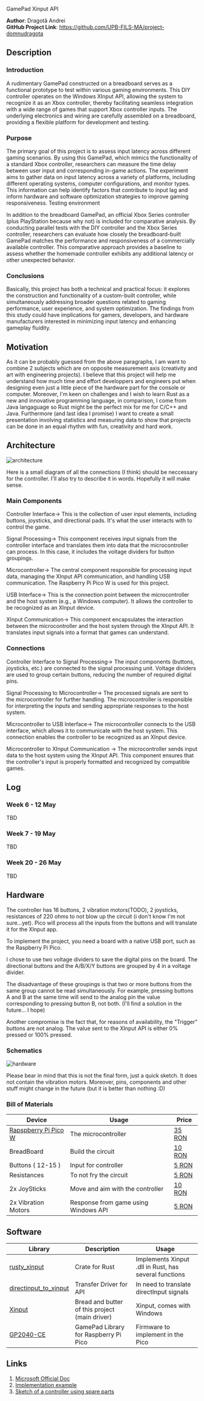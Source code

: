 GamePad Xinput API



**Author**: Dragotă Andrei \
**GitHub Project Link**: https://github.com/UPB-FILS-MA/project-domnudragota



## Description



### Introduction

A rudimentary GamePad constructed on a breadboard serves as a functional prototype to test within various gaming environments. This DIY controller operates on the Windows XInput API, allowing the system to recognize it as an Xbox controller, thereby facilitating seamless integration with a wide range of games that support Xbox controller inputs. The underlying electronics and wiring are carefully assembled on a breadboard, providing a flexible platform for development and testing.

### Purpose

The primary goal of this project is to assess input latency across different gaming scenarios. By using this GamePad, which mimics the functionality of a standard Xbox controller, researchers can measure the time delay between user input and corresponding in-game actions. The experiment aims to gather data on input latency across a variety of platforms, including different operating systems, computer configurations, and monitor types. This information can help identify factors that contribute to input lag and inform hardware and software optimization strategies to improve gaming responsiveness.
Testing environment

In addition to the breadboard GamePad, an official Xbox Series controller (plus PlayStation because why not) is included for comparative analysis. By conducting parallel tests with the DIY controller and the Xbox Series controller, researchers can evaluate how closely the breadboard-built GamePad matches the performance and responsiveness of a commercially available controller. This comparative approach provides a baseline to assess whether the homemade controller exhibits any additional latency or other unexpected behavior.

### Conclusions

Basically, this project has both a technical and practical focus: it explores the construction and functionality of a custom-built controller, while simultaneously addressing broader questions related to gaming performance, user experience, and system optimization. The findings from this study could have implications for gamers, developers, and hardware manufacturers interested in minimizing input latency and enhancing gameplay fluidity.



## Motivation

As it can be probably guessed from the above paragraphs, I am want to combine 2 subjects which are on opposite measurement axis (creativity and art with engineering projects). I believe that this project will help me understand how much time and effort developpers and engineers put when designing even just a little piece of the hardware part for the console or computer. Moreover, I'm keen on challenges and I wish to learn Rust as a new and innovative programming language, in comparison, I come from Java langaguage so Rust might be the perfect mix for me for C/C++ and Java. Furthermore (and last idea I promise) I want to create a small presentation involving statistics and measuring data to show that projects can be done in an equal rhythm with fun, creativity and hard work.

## Architecture 



![architecture](architecture.png)


Here is a small diagram of all the connections (I think) should be neccessary for the controller. I'll also try to describe it in words. Hopefully it will make sense.

### Main Components

Controller Interface->
This is the collection of user input elements, including buttons, joysticks, and directional pads. It's what the user interacts with to control the game.

Signal Processing->
This component receives input signals from the controller interface and translates them into data that the microcontroller can process. In this case, it includes the voltage dividers for button groupings.

Microcontroller->
The central component responsible for processing input data, managing the XInput API communication, and handling USB communication. The Raspberry Pi Pico W is used for this project.

USB Interface->
This is the connection point between the microcontroller and the host system (e.g., a Windows computer). It allows the controller to be recognized as an XInput device.

XInput Communication->
This component encapsulates the interaction between the microcontroller and the host system through the XInput API. It translates input signals into a format that games can understand.

### Connections

Controller Interface to Signal Processing->
The input components (buttons, joysticks, etc.) are connected to the signal processing unit. Voltage dividers are used to group certain buttons, reducing the number of required digital pins.

Signal Processing to Microcontroller->
The processed signals are sent to the microcontroller for further handling. The microcontroller is responsible for interpreting the inputs and sending appropriate responses to the host system.

Microcontroller to USB Interface->
The microcontroller connects to the USB interface, which allows it to communicate with the host system. This connection enables the controller to be recognized as an XInput device.

Microcontroller to XInput Communication ->
The microcontroller sends input data to the host system using the XInput API. This component ensures that the controller's input is properly formatted and recognized by compatible games.


## Log

<!-- write every week your progress here -->

### Week 6 - 12 May
TBD
### Week 7 - 19 May
TBD
### Week 20 - 26 May
TBD
## Hardware

The controller has 16 buttons, 2 vibration motors(TODO), 2 joysticks, resistances of 220 ohms to not blow up the circuit (i don't know I'm not sure...yet). Pico will process all the inputs from the buttons and will translate it for the XInput app. 

To implement the project, you need a board with a native USB port, such as the Raspberry Pi Pico.

I chose to use two voltage dividers to save the digital pins on the board. The directional buttons and the A/B/X/Y buttons are grouped by 4 in a voltage divider.

The disadvantage of these groupings is that two or more buttons from the same group cannot be read simultaneously. For example, pressing buttons A and B at the same time will send to the analog pin the value corresponding to pressing button B, not both. (I'll find a solution in the future... I hope)

Another compromise is the fact that, for reasons of availability, the "Trigger" buttons are not analog. The value sent to the XInput API is either 0% pressed or 100% pressed.



### Schematics

![hardware](hardware.png)

Please bear in mind that this is not the final form, just a quick sketch. It does not contain the vibration motors. Moreover, pins, components and other stuff might change in the future (but it is better than nothing :D)

### Bill of Materials

<!-- Fill out this table with all the hardware components that you might need.

The format is 
```
| [Device](link://to/device) | This is used ... | [price](link://to/store) |

```

-->

| Device | Usage | Price |
|--------|--------|-------|
| [Rapspberry Pi Pico W](https://www.raspberrypi.com/documentation/microcontrollers/raspberry-pi-pico.html) | The microcontroller | [35 RON](https://www.optimusdigital.ro/en/raspberry-pi-boards/12394-raspberry-pi-pico-w.html) |
| BreadBoard| Build the circuit | [10 RON](https://www.optimusdigital.ro/ro/prototipare-breadboard-uri/8-breadboard-830-points.html) |
| Buttons ( 12-15 ) | Input for controller | [5 RON](https://www.optimusdigital.ro/ro/butoane-i-comutatoare/1119-buton-6x6x6.html?search_query=buton&results=222) |
| Resistances | To not fry the circuit | [5 RON](https://www.optimusdigital.ro/ro/componente-electronice-rezistoare/858-rezistor-025w-18k.html?search_query=rezistor&results=120) |
| 2x JoySticks | Move and aim with the controller | [10 RON](https://www.optimusdigital.ro/ro/senzori-senzori-de-atingere/742-modul-joystick-ps2-biaxial-negru-cu-5-pini.html?search_query=joystick&results=42) |
| 2x Vibration Motors | Response from game using Windows API | [5 RON](https://www.optimusdigital.ro/ro/motoare-motoare-cu-vibratii/693-motor-cu-vibratii-a1027.html?gad_source=1&gclid=Cj0KCQjwir2xBhC_ARIsAMTXk87DxwQMGCCtCEbpkpSU_Mpx-jXCLmP0dDQwEzAGgiDgH0d1KsIc7isaAvvcEALw_wcB) |

## Software

| Library | Description | Usage |
|---------|-------------|-------|
| [rusty_xinput](https://docs.rs/rusty-xinput/latest/rusty_xinput/#) | Crate for Rust | Implements Xinput .dll in Rust, has several functions |
| [directinput_to_xinput](https://github.com/csutorasa/XOutput) | Transfer Driver for API | In need to translate directInput signals |
| [Xinput](https://learn.microsoft.com/en-us/windows/win32/xinput/xinput-game-controller-apis-portal) | Bread and butter of this project (main driver) | Xinput, comes with Windows |
| [GP2040-CE](https://github.com/OpenStickCommunity/GP2040-CE) | GamePad Library for Raspberry Pi Pico | Firmware to implement in the Pico |
## Links

<!-- Add a few links that inspired you and that you think you will use for your project -->

1. [Microsoft Official Doc](https://learn.microsoft.com/en-us/windows/win32/xinput/getting-started-with-xinput)
2. [Implementation example](https://dev.to/jeikabu/gamepad-input-with-rust-2oji)
3. [Sketch of a controller using spare parts](https://www.youtube.com/watch?v=YEDTK_Yv0vo)
